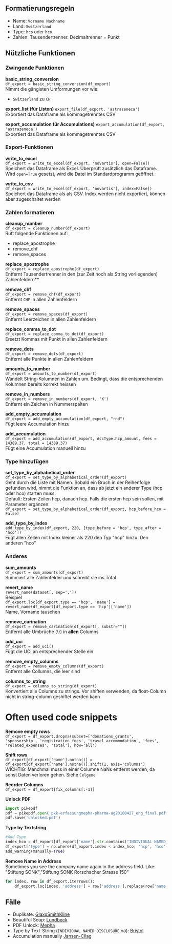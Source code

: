 ## Formatierungsregeln
* Name: `Vorname Nachname`
* Land: `Switzerland`
* Type: `hcp` oder `hco`
* Zahlen: Tausendertrenner. Dezimaltrenner = Punkt

## Nützliche Funktionen

### Zwingende Funktionen

**basic_string_conversion**  
`df_export = basic_string_conversion(df_export)`  
Nimmt die gängisten Umformungen vor wie:  
* `Switzerland` zu `CH`

**export_list (für Listen)**
`export_file(df_export, 'astrazeneca')`  
Exportiert das Dataframe als kommagetrenntes CSV

**export_accumulation für Accumulations)**
`export_accumulation(df_export, 'astrazeneca')`  
Exportiert das Dataframe als kommagetrenntes CSV

### Export-Funktionen
**write_to_excel**  
`df_export = write_to_excel(df_export, 'novartis'[, open=False])`  
Speichert das Dataframe als Excel. Überprüft zusätzlich das Dataframe. Wird `open=True` gesetzt, wird die Datei im Standardprogramm geöffnet.

**write_to_csv**  
`df_export = write_to_excel(df_export, 'novartis'[, index=False])`  
Speichert das Dataframe als als CSV. Index werden nicht exportiert, können aber zugeschaltet werden

### Zahlen formatieren

**cleanup_number**  
`df_export = cleanup_number(df_export)`  
Ruft folgende Funktionen auf:
* replace_apostrophe
* remove_chf
* remove_spaces

**replace_apostrophe**  
`df_export = replace_apostrophe(df_export)`  
Entfernt Tausendertrenner in den (zur Zeit noch als String vorliegenden) Zahlenfeldern**

**remove_chf**  
`df_export = remove_chf(df_export)`  
Entfernt `CHF` in  allen Zahlenfeldern

**remove_spaces**  
`df_export = remove_spaces(df_export)`  
Entfernt Leerzeichen in allen Zahlenfeldern

**replace_comma_to_dot**  
`df_export = replace_comma_to_dot(df_export)`  
Ersetzt Kommas mit Punkt in allen Zahlenfeldern

**remove_dots**  
`df_export = remove_dots(df_export)`  
Entfernt alle Punkte in allen Zahlenfeldern

**amounts_to_number**  
`df_export = amounts_to_number(df_export)`  
Wandelt String-Kolumnen in Zahlen um. Bedingt, dass die entsprechenden Kolumnen bereits korrekt heissen  

**remove_in_numbers**  
`df_export = remove_in_numbers(df_export, 'X')`  
Entfernt ein Zeichen in Nummerspalten  

**add_empty_accumulation**  
`df_export = add_empty_accumulation(df_export, "rnd")`  
Fügt leere Accumulation hinzu  

**add_accumulation**  
`df_export = add_accumulation(df_export, AccType.hcp_amount, fees = 14389.37, total = 14389.37)`  
Fügt eine Accumulation manuell hinzu  

### Type hinzufügen

**set_type_by_alphabetical_order**  
`df_export = set_type_by_alphabetical_order(df_export)`  
Geht durch die Liste mit Namen. Sobald ein Bruch in der Reihenfolge gefunden wird, nimmt die Funktion an, dass ab jetzt ein anderer Type (hcp oder hco) starten muss.  
Default: Ersten Zeilen hcp, danach hcp. Falls die ersten hcp sein sollen, mit Parameter ergänzen:  
`df_export = set_type_by_alphabetical_order(df_export, hcp_before_hco = False)`

**add_type_by_index**  
`add_type_by_index(df_export, 220, [type_before = 'hcp', type_after = 'hco'])`  
Fügt allen Zellen mit Index kleiner als 220 den Typ "hcp" hinzu. Den anderen "hco"

### Anderes

**sum_amounts**  
`df_export = sum_amounts(df_export)`  
Summiert alle Zahlenfelder und schreibt sie ins Total  

**revert_name**  
`revert_name(dataset[, sep=','])`  
Beispiel  
`df_export.loc[df_export.type == 'hcp', 'name'] = revert_name(df_export[df_export.type == 'hcp']['name'])`  
Name, Vorname tauschen  

**remove_carination**  
`df_export = remove_carination(df_export[, substr=""])`  
Entfernt alle Umbrüche (\r) in **allen** Columns

**add_uci**  
`df_export = add_uci()`  
Fügt die UCI an entsprechender Stelle ein

**remove_empty_columns**  
`df_export = remove_empty_columns(df_export)`  
Entfernt alle Collumns, die leer sind

**columns_to_string**  
`df_export = columns_to_string(df_export)`  
Konvertiert alle Columns zu strings. Vor shiften verwenden, da float-Column nicht in string-column geshiftet werden kann  

# Often used code snippets
**Remove empty rows**  
`df_export = df_export.dropna(subset=['donations_grants', 'sponsorship', 'registration_fees', 'travel_accommodation', 'fees', 'related_expenses', 'total'], how='all')`  

**Shift rows**  
`df_export[df_export['name'].notna()] = df_export[df_export['name'].notna()].shift(1, axis='columns')`  
WICHTIG: Manchmal muss in einer Columne NaNs entfernt werden, da sonst Daten verloren gehen. Siehe `Celgene`  
  
**Reorder Columns**  
`df_export = df_export[fix_columns[:-1]]`  

**Unlock PDF**
```python
import pikepdf
pdf = pikepdf.open('pkk-erfassungmepha-pharma-ag20180427_eng_final.pdf')
pdf.save('unlocked.pdf')
```   

**Type by Textstring**  
```python
#Add Type
index_hco = df_export[df_export['name'].str.contains("INDIVIDUAL NAMED DISCLOSURE", na=False)].index[1]
df_export['type'] = np.where(df_export.index < index_hco, 'hcp', 'hco')
add_warning(manually=True)
```  

**Remove Name in Address**  
Sometimes you see the company name again in the address field. Like:  
"Stiftung SONK","Stiftung SONK Rorschacher Strasse 150"  
```python
for index, row in df_export.iterrows():
    df_export.loc[index, 'address'] = row['address'].replace(row['name'] + ' ', '')
```

## Fälle
* Duplikate: [GlaxoSmithKline](http://localhost:8888/notebooks/data/1.%20pdfexport/files/GlaxoSmithKline/0.%20Lists.ipynb)
* Beautiful Soup: [Lundbeck](http://localhost:8888/notebooks/data/1.%20pdfexport/files/Lundbeck/0.%20Lists.ipynb)
* PDF Unlock: [Mepha](http://localhost:8888/notebooks/data/1.%20pdfexport/files/Mepha/0.%20Lists.ipynb)
* Type by Text-String (`INDIVIDUAL NAMED DISCLOSURE` oä): [Bristol](http://localhost:8888/notebooks/data/1.%20pdfexport/files/Bristol%20Myers%20Squibb/0.%20Lists.ipynb)
* Accumulation manually [Jansen-Cilag](http://localhost:8888/notebooks/data/1.%20pdfexport/files/Jansen-Cilag/1.%20Accumulations.ipynb)